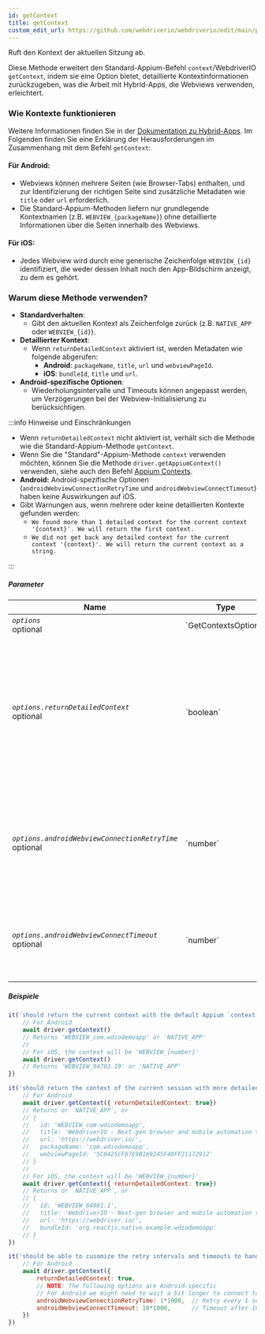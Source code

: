 ```yaml
---
id: getContext
title: getContext
custom_edit_url: https://github.com/webdriverio/webdriverio/edit/main/packages/webdriverio/src/commands/mobile/getContext.ts
---
```


Ruft den Kontext der aktuellen Sitzung ab.

Diese Methode erweitert den Standard-Appium-Befehl `context`/WebdriverIO `getContext`, indem sie eine Option bietet,
detaillierte Kontextinformationen zurückzugeben, was die Arbeit mit Hybrid-Apps, die Webviews verwenden, erleichtert.

### Wie Kontexte funktionieren
Weitere Informationen finden Sie in der [Dokumentation zu Hybrid-Apps](/docs/api/mobile#hybrid-apps). Im Folgenden finden Sie eine Erklärung der Herausforderungen im Zusammenhang mit dem Befehl `getContext`:

#### Für Android:
- Webviews können mehrere Seiten (wie Browser-Tabs) enthalten, und zur Identifizierung der richtigen Seite sind zusätzliche Metadaten
  wie `title` oder `url` erforderlich.
- Die Standard-Appium-Methoden liefern nur grundlegende Kontextnamen (z.B. `WEBVIEW_{packageName}`) ohne detaillierte Informationen
  über die Seiten innerhalb des Webviews.

#### Für iOS:
- Jedes Webview wird durch eine generische Zeichenfolge `WEBVIEW_{id}` identifiziert, die weder dessen Inhalt noch den App-Bildschirm
  anzeigt, zu dem es gehört.

### Warum diese Methode verwenden?
- **Standardverhalten**:
  - Gibt den aktuellen Kontext als Zeichenfolge zurück (z.B. `NATIVE_APP` oder `WEBVIEW_{id}`).
- **Detaillierter Kontext**:
  - Wenn `returnDetailedContext` aktiviert ist, werden Metadaten wie folgende abgerufen:
    - **Android**: `packageName`, `title`, `url` und `webviewPageId`.
    - **iOS**: `bundleId`, `title` und `url`.
- **Android-spezifische Optionen**:
  - Wiederholungsintervalle und Timeouts können angepasst werden, um Verzögerungen bei der Webview-Initialisierung zu berücksichtigen.

:::info Hinweise und Einschränkungen

- Wenn `returnDetailedContext` nicht aktiviert ist, verhält sich die Methode wie die Standard-Appium-Methode `getContext`.
- Wenn Sie die "Standard"-Appium-Methode `context` verwenden möchten, können Sie die Methode `driver.getAppiumContext()` verwenden, siehe
auch den Befehl [Appium Contexts](/docs/api/appium#getappiumcontext).
- **Android:** Android-spezifische Optionen (`androidWebviewConnectionRetryTime` und `androidWebviewConnectTimeout`) haben keine Auswirkungen auf iOS.
- Gibt Warnungen aus, wenn mehrere oder keine detaillierten Kontexte gefunden werden:
  - `We found more than 1 detailed context for the current context '{context}'. We will return the first context.`
  - `We did not get back any detailed context for the current context '{context}'. We will return the current context as a string.`

:::

##### Parameter

<table>
  <thead>
    <tr>
      <th>Name</th><th>Type</th><th>Details</th>
    </tr>
  </thead>
  <tbody>
    <tr>
      <td><code><var>options</var></code><br /><span className="label labelWarning">optional</span></td>
      <td>`GetContextsOptions`</td>
      <td>Die `getContext`-Optionen (optional)</td>
    </tr>
    <tr>
      <td><code><var>options.returnDetailedContext</var></code><br /><span className="label labelWarning">optional</span></td>
      <td>`boolean`</td>
      <td>Standardmäßig geben wir nur den Kontextnamen basierend auf der Standard-Appium-`context`-API zurück, was nur eine Zeichenfolge ist. Wenn Sie detaillierte Kontextinformationen zurückbekommen möchten, setzen Sie diesen Wert auf `true`. Standard ist `false` (optional).</td>
    </tr>
    <tr>
      <td><code><var>options.androidWebviewConnectionRetryTime</var></code><br /><span className="label labelWarning">optional</span></td>
      <td>`number`</td>
      <td>Die Zeit in Millisekunden, die zwischen jedem Versuch, eine Verbindung zum Webview herzustellen, gewartet werden soll. Standard ist `500` ms (optional). <br /><strong>NUR ANDROID</strong></td>
    </tr>
    <tr>
      <td><code><var>options.androidWebviewConnectTimeout</var></code><br /><span className="label labelWarning">optional</span></td>
      <td>`number`</td>
      <td>Die maximale Zeit in Millisekunden, die gewartet werden soll, bis eine Webview-Seite erkannt wird. Standard ist `5000` ms (optional). <br /><strong>NUR ANDROID</strong></td>
    </tr>
  </tbody>
</table>

##### Beispiele

```js title="default.test.js"
it('should return the current context with the default Appium `context` method', async () => {
    // For Android
    await driver.getContext()
    // Returns 'WEBVIEW_com.wdiodemoapp' or 'NATIVE_APP'
    //
    // For iOS, the context will be 'WEBVIEW_{number}'
    await driver.getContext()
    // Returns 'WEBVIEW_94703.19' or 'NATIVE_APP'
})

```

```js title="detailed.test.js"
it('should return the context of the current session with more detailed information', async () => {
    // For Android
    await driver.getContext({ returnDetailedContext: true})
    // Returns or `NATIVE_APP`, or
    // {
    //   id: 'WEBVIEW_com.wdiodemoapp',
    //   title: 'WebdriverIO · Next-gen browser and mobile automation test framework for Node.js | WebdriverIO',
    //   url: 'https://webdriver.io/',
    //   packageName: 'com.wdiodemoapp',
    //   webviewPageId: '5C0425CF67E9B169245F48FF21172912'
    // }
    //
    // For iOS, the context will be 'WEBVIEW_{number}'
    await driver.getContext({ returnDetailedContext: true})
    // Returns or `NATIVE_APP`, or
    // {
    //   id: 'WEBVIEW_64981.1',
    //   title: 'WebdriverIO · Next-gen browser and mobile automation test framework for Node.js | WebdriverIO',
    //   url: 'https://webdriver.io/',
    //   bundleId: 'org.reactjs.native.example.wdiodemoapp'
    // }
})

```

```js title="customize.retry.test.js"
it('should be able to cusomize the retry intervals and timeouts to handle delayed webview initialization', async () => {
    // For Android
    await driver.getContext({
        returnDetailedContext: true,
        // NOTE: The following options are Android-specific
        // For Android we might need to wait a bit longer to connect to the webview, so we can provide some additional options
        androidWebviewConnectionRetryTime: 1*1000,  // Retry every 1 second
        androidWebviewConnectTimeout: 10*1000,      // Timeout after 10 seconds
    })
})
```